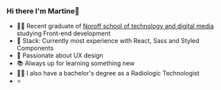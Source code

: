 ### Hi there I'm Martine👋
- 👩‍🎓 Recent graduate of [Noroff school of technology and digital media](https://www.noroff.no/) studying Front-end development
- 🥞 Stack: Currently most experience with React, Sass and Styled Components
- 📱 Passionate about UX design
- 📚 Always up for learning something new
- 👩‍⚕️ I also have a bachelor's degree as a Radiologic Technologist
- :star: 
